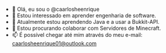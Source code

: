 - 👋 Olá, eu sou o @caarlosheenrique
- 👀 Estou interessado em aprender engenharia de software.
- 🌱  Atualmente estou aprendendo Java e a usar a Bukkit-API.
- 💞 Estou procurando colaborar com Servidores de Minecraft.
- 📫 É possível chegar até mim através do meu e-mail: caarlosheenrique01@outlook.com
